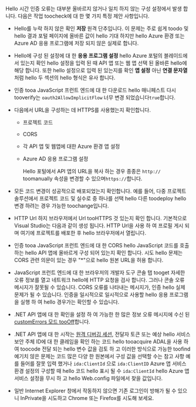 Hello 시간 인증 오류는 대부분 올바르지 않거나 일치 하지 않는 구성 설정에서 발생 합니다. 다음은 작업 toocheck에 대 한 몇 가지 특정 제안 사항입니다.

* Hello를 누락 하지 않은 확인 **저장** 원격 단추입니다. 이 문제는 주로 쉽게 toodo 및 hello 결과 포털 페이지에 올바른 값이 hello 기대 하지만 hello Azure 환경 또는 Azure AD 응용 프로그램에 저장 되지 않은 실제로 합니다.
* Hello에 구성 된 설정에 대 한 **응용 프로그램 설정** hello Azure 포털의 블레이드에서 있는지 확인 hello 설정을 입력 된 때 API 앱 또는 웹 앱 선택 된 올바른 hello에 해당 합니다.  또한 hello 설정으로 입력 된 있는지를 확인 **앱 설정** 아닌 **연결 문자열**처럼 hello 두 섹션의 hello 형식은 유사 합니다.
* 인증 tooa JavaScript 프런트 엔드에 대 한 다운로드 hello 매니페스트 다시 tooverify는 `oauth2AllowImplicitFlow` 너무 변경 되었습니다`true`합니다.
* 다음에서 URL을 구성하는 데 HTTPS를 사용했는지 확인합니다.
  
  * 프로젝트 코드
  * CORS
  * 각 API 앱 및 웹앱에 대한 Azure 환경 앱 설정
  * Azure AD 응용 프로그램 설정
    
    Hello 포털에서 API 앱의 URL을 복사 하는 경우 종종은 `http://` toomanually 속성을 변경할 수 있으며`https://`합니다.
* 모든 코드 변경이 성공적으로 배포되었는지 확인합니다. 예를 들어, 다중 프로젝트 솔루션에서 프로젝트 코드 및 실수로 중 하나를 선택 hello 다른 toodeploy hello 변경 하려는 경우 가능한 toochange입니다.
* HTTP Url 하지 브라우저에서 Url tooHTTPS 것 있는지 확인 합니다. 기본적으로 Visual Studio는 다음과 같이 생성 됩니다. HTTP Url을 사용 하 여 프로필 게시 되며 여기에 프로젝트를 배포한 후 hello 브라우저에서 열립니다.
* 인증 tooa JavaScript 프런트 엔드에 대 한 CORS hello JavaScript 코드를 호출 하는 hello API 앱에 올바르게 구성 되어 있는지 확인 합니다. 시도 hello 문제는 CORS 관련 의문이 있는 경우 "*"으로 hello 원본 URL을 허용 합니다. 
* JavaScript 프런트 엔드에 대 한 브라우저의 개발자 도구 콘솔 탭 tooget 자세한 오류 정보를 열고 네트워크 hello에 HTTP 요청을 검사 합니다. 그러나 콘솔 오류 메시지가 잘못될 수 있습니다. CORS 오류를 나타내는 메시지가, 인증 hello 실제 문제가 될 수 있습니다. 인증을 일시적으로 일시적으로 사용할 hello 응용 프로그램을 실행 하 여 hello 경우가는 확인할 수 있습니다.
* .NET API 앱에 대 한 확인을 설정 하 여 가능한 한 많은 정보 오류 메시지에 수신 된 [customErrors 모드 tooOff](../articles/app-service-web/web-sites-dotnet-troubleshoot-visual-studio.md#remoteview)합니다.
* .NET API 앱에 대 한 시작는 [원격 디버깅 세션](../articles/app-service-web/web-sites-dotnet-troubleshoot-visual-studio.md#remotedebug), 전달자 토큰 또는 예상 hello 서비스 보안 주체 ID에 대 한 클레임을 확인 하는 코드 hello tooacquire ADAL을 사용 하 여 toocode 전달 되는 hello 변수 값을 검토 하 고 이러한 방식으로 가능한 toofind 예기치 않은 문제는 코드 많은 다양 한 원본에서 구성 값을 선택할 수는 참고 사항 예를 들어를 잘못 입력 했거나 `ida:ClientId` 으로 `ida:ClientID` Azure 앱 서비스 환경 설정의 구성할 때 hello 코드 hello 표시 될 수 `ida:ClientId` hello Azure 앱 서비스 설정을 무시 하 고 hello Web.config 파일에서 찾을 값입니다. 
* 일반 Internet Explorer 창에서 작동하지 않으면 기존 로그인이 방해가 될 수 있으니 InPrivate을 시도하고 Chrome 또는 Firefox를 시도해 보세요.


